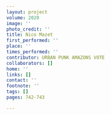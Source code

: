 ```yaml
---
layout: project
volume: 2020
image: ''
photo_credit: ''
title: Nico Mazet
first_performed: ''
place: ''
times_performed: ''
contributor: URBAN PUNK AMAZONS VOTE
collaborators: []
home: ''
links: []
contact: ''
footnote: ''
tags: []
pages: 742-743

---
```




